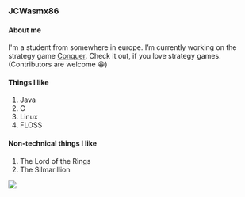 ### JCWasmx86
#### About me
I'm a student from somewhere in europe.
I’m currently working on the strategy game [Conquer](https://github.com/JCWasmx86/Conquer). Check it out, if you love strategy games. (Contributors are welcome 😀)


#### Things I like
1. Java
2. C
3. Linux
4. FLOSS

#### Non-technical things I like
1. The Lord of the Rings
2. The Silmarillion




![](https://komarev.com/ghpvc/?username=JCWasmx86&color=green)
